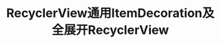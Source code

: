 ---
layout: post
title: "RecyclerView通用ItemDecoration及全展开RecyclerView"
description: "View定制"
category: android开发

---